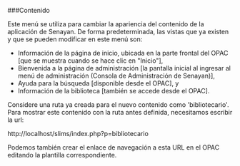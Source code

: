 ###Contenido

Este menú se utiliza para cambiar la apariencia del contenido de la aplicación de Senayan. De forma predeterminada, las vistas que ya existen y que se pueden modificar en este menú son:
- Información de la página de inicio, ubicada en la parte frontal del OPAC [que se muestra cuando se hace clic en "Inicio"],
- Bienvenida a la página de administración [la pantalla inicial al ingresar al menú de administración (Consola de Administración de Senayan)],
- Ayuda para la búsqueda [disponible desde el OPAC], y
- Información de la biblioteca [también se accede desde el OPAC].

Considere una ruta ya creada para el nuevo contenido como 'bibliotecario'. Para mostrar este contenido con la ruta antes definida, necesitamos escribir la url:

http://localhost/slims/index.php?p=bibliotecario

Podemos también crear el enlace de navegación a esta URL en el OPAC editando la plantilla correspondiente.